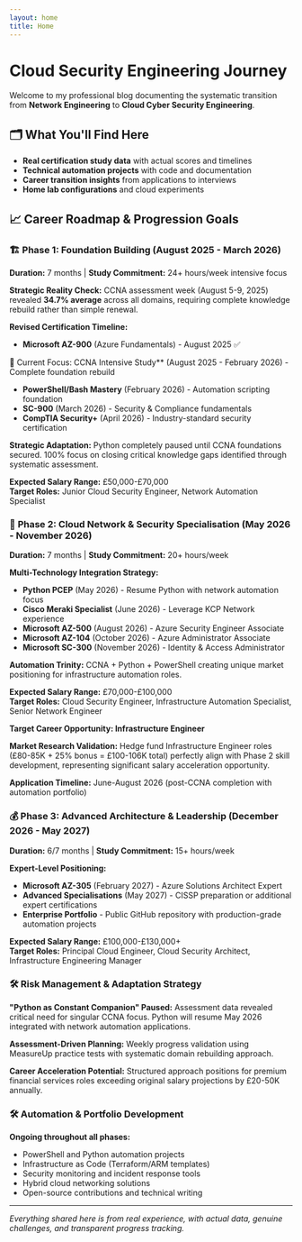 ```yaml
---
layout: home
title: Home
---
```


# Cloud Security Engineering Journey

Welcome to my professional blog documenting the systematic transition from **Network Engineering** to **Cloud Cyber Security Engineering**.
## 🗂️ What You'll Find Here
- **Real certification study data** with actual scores and timelines
- **Technical automation projects** with code and documentation
- **Career transition insights** from applications to interviews
- **Home lab configurations** and cloud experiments

## 📈 Career Roadmap & Progression Goals

### 🏗️ **Phase 1: Foundation Building (August 2025 - March 2026)**
**Duration:** 7 months | **Study Commitment:** 24+ hours/week intensive focus

**Strategic Reality Check:** CCNA assessment week (August 5-9, 2025) revealed **34.7% average** across all domains, requiring complete knowledge rebuild rather than simple renewal.

**Revised Certification Timeline:**
- **Microsoft AZ-900** (Azure Fundamentals) - August 2025 ✅
  
🎯 Current Focus: CCNA Intensive Study** (August 2025 - February 2026) - Complete foundation rebuild
- **PowerShell/Bash Mastery** (February 2026) - Automation scripting foundation
- **SC-900** (March 2026) - Security & Compliance fundamentals
- **CompTIA Security+** (April 2026) - Industry-standard security certification

**Strategic Adaptation:** Python completely paused until CCNA foundations secured. 100% focus on closing critical knowledge gaps identified through systematic assessment.

**Expected Salary Range:** £50,000-£70,000  
**Target Roles:** Junior Cloud Security Engineer, Network Automation Specialist

### 🔐 **Phase 2: Cloud Network & Security Specialisation (May 2026 - November 2026)**
**Duration:** 7 months | **Study Commitment:** 20+ hours/week

**Multi-Technology Integration Strategy:**
- **Python PCEP** (May 2026) - Resume Python with network automation focus
- **Cisco Meraki Specialist** (June 2026) - Leverage KCP Network experience
- **Microsoft AZ-500** (August 2026) - Azure Security Engineer Associate
- **Microsoft AZ-104** (October 2026) - Azure Administrator Associate
- **Microsoft SC-300** (November 2026) - Identity & Access Administrator

**Automation Trinity:** CCNA + Python + PowerShell creating unique market positioning for infrastructure automation roles.

**Expected Salary Range:** £70,000-£100,000  
**Target Roles:** Cloud Security Engineer, Infrastructure Automation Specialist, Senior Network Engineer

**Target Career Opportunity: Infrastructure Engineer**

**Market Research Validation:** Hedge fund Infrastructure Engineer roles (£80-85K + 25% bonus = £100-106K total) perfectly align with Phase 2 skill development, representing significant salary acceleration opportunity.

**Application Timeline:** June-August 2026 (post-CCNA completion with automation portfolio)

### 💰 **Phase 3: Advanced Architecture & Leadership (December 2026 - May 2027)**
**Duration:** 6/7 months | **Study Commitment:** 15+ hours/week

**Expert-Level Positioning:**
- **Microsoft AZ-305** (February 2027) - Azure Solutions Architect Expert
- **Advanced Specialisations** (May 2027) - CISSP preparation or additional expert certifications
- **Enterprise Portfolio** - Public GitHub repository with production-grade automation projects

**Expected Salary Range:** £100,000-£130,000+  
**Target Roles:** Principal Cloud Engineer, Cloud Security Architect, Infrastructure Engineering Manager


### 🛠️ **Risk Management & Adaptation Strategy**
**"Python as Constant Companion" Paused:** Assessment data revealed critical need for singular CCNA focus. Python will resume May 2026 integrated with network automation applications.

**Assessment-Driven Planning:** Weekly progress validation using MeasureUp practice tests with systematic domain rebuilding approach.

**Career Acceleration Potential:** Structured approach positions for premium financial services roles exceeding original salary projections by £20-50K annually.

### 🛠️ **Automation & Portfolio Development**
**Ongoing throughout all phases:**
- PowerShell and Python automation projects
- Infrastructure as Code (Terraform/ARM templates)
- Security monitoring and incident response tools
- Hybrid cloud networking solutions
- Open-source contributions and technical writing

---

*Everything shared here is from real experience, with actual data, genuine challenges, and transparent progress tracking.*
